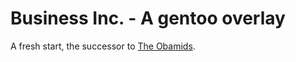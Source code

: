 # Business Inc. - A gentoo overlay
A fresh start, the successor to [The Obamids](https://github.com/barackobusiness/the-obamids).
